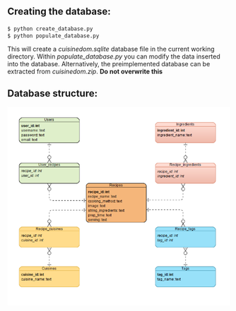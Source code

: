 ## Creating the database:
```
$ python create_database.py
$ python populate_database.py
```
This will create a *cuisinedom.sqlite* database file in the current working directory. Within *populate_database.py* you can modify the data inserted into the database.
Alternatively, the preimplemented database can be extracted from *cuisinedom.zip*. **Do not overwrite this**

## Database structure:
![Database structure diagram](db_erd.png)
